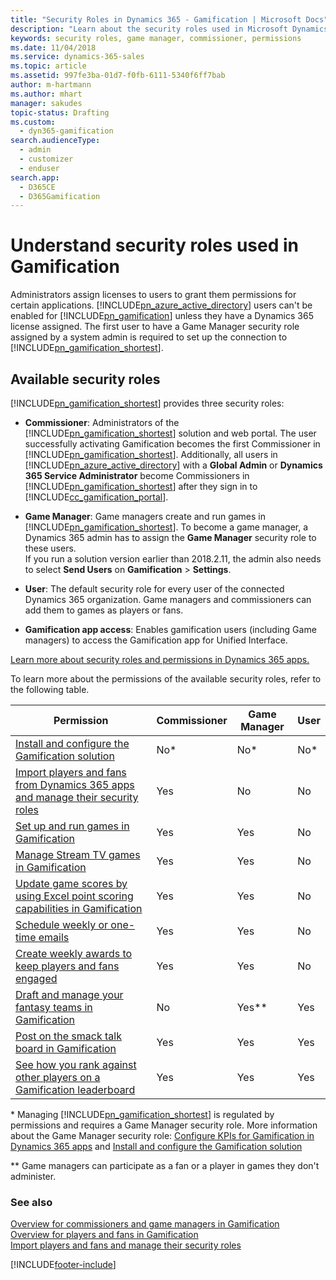 ```yaml
---
title: "Security Roles in Dynamics 365 - Gamification | Microsoft Docs"
description: "Learn about the security roles used in Microsoft Dynamics 365 – Gamification."
keywords: security roles, game manager, commissioner, permissions
ms.date: 11/04/2018
ms.service: dynamics-365-sales
ms.topic: article
ms.assetid: 997fe3ba-01d7-f0fb-6111-5340f6ff7bab
author: m-hartmann
ms.author: mhart
manager: sakudes
topic-status: Drafting
ms.custom: 
  - dyn365-gamification
search.audienceType: 
  - admin
  - customizer
  - enduser
search.app: 
  - D365CE
  - D365Gamification
---
```


# Understand security roles used in Gamification

Administrators assign licenses to users to grant them permissions for certain applications. [!INCLUDE[pn_azure_active_directory](../includes/pn-azure-active-directory.md)] users can't be enabled for [!INCLUDE[pn_gamification](../includes/pn-gamification.md)] unless they have a Dynamics 365 license assigned. The first user to have a Game Manager security role assigned by a system admin is required to set up the connection to [!INCLUDE[pn_gamification_shortest](../includes/pn-gamification-shortest.md)].

  
## Available security roles

[!INCLUDE[pn_gamification_shortest](../includes/pn-gamification-shortest.md)] provides three security roles: 
- **Commissioner**: Administrators of the [!INCLUDE[pn_gamification_shortest](../includes/pn-gamification-shortest.md)] solution and web portal. The user successfully activating Gamification becomes the first Commissioner in [!INCLUDE[pn_gamification_shortest](../includes/pn-gamification-shortest.md)]. Additionally, all users in [!INCLUDE[pn_azure_active_directory](../includes/pn-azure-active-directory.md)] with a **Global Admin** or **Dynamics 365 Service Administrator** become Commissioners in [!INCLUDE[pn_gamification_shortest](../includes/pn-gamification-shortest.md)] after they sign in to [!INCLUDE[cc_gamification_portal](../includes/cc-gamification-portal.md)].

- **Game Manager**: Game managers create and run games in [!INCLUDE[pn_gamification_shortest](../includes/pn-gamification-shortest.md)]. To become a game manager, a Dynamics 365 admin has to assign the **Game Manager** security role to these users.    
  If you run a solution version earlier than 2018.2.11, the admin also needs to select **Send Users** on **Gamification** > **Settings**.

- **User**: The default security role for every user of the connected Dynamics 365 organization. Game managers and commissioners can add them to games as players or fans.

- **Gamification app access**: Enables gamification users (including Game managers) to access the Gamification app for Unified Interface.


[Learn more about security roles and permissions in Dynamics 365 apps.](https://docs.microsoft.com/dynamics365/customer-engagement/admin/security-roles-privileges)

To learn more about the permissions of the available security roles, refer to the following table.  
  
|Permission|Commissioner|Game Manager|User|  
|----------------|------------------|------------------|----------|  
|[Install and configure the Gamification solution](manage-gamification-in-dynamics-365-online.md)|No*|No*|No*|  
|[Import players and fans from Dynamics 365 apps and manage their security roles](manage-players-fans.md)|Yes|No|No|  
|[Set up and run games in Gamification](run-games.md)|Yes|Yes|No|  
|[Manage Stream TV games in Gamification](configure-view-tvs.md)|Yes|Yes|No|  
|[Update game scores by using Excel point scoring capabilities in Gamification](update-scores-using-excel-point-scoring.md)|Yes|Yes|No|  
|[Schedule weekly or one-time emails](schedule-weekly-one-time-emails.md)|Yes|Yes|No|  
|[Create weekly awards to keep players and fans engaged](define-weekly-awards.md)|Yes|Yes|No|  
|[Draft and manage your fantasy teams in Gamification](manage-fantasy-team.md)|No|Yes**|Yes|  
|[Post on the smack talk board in Gamification](smack-talk-post.md)|Yes|Yes|Yes|  
|[See how you rank against other players on a Gamification leaderboard](view-leaderboard.md)|Yes|Yes|Yes|  
  
 \* Managing [!INCLUDE[pn_gamification_shortest](../includes/pn-gamification-shortest.md)] is regulated by permissions and requires a Game Manager security role. More information about the Game Manager security role: [Configure KPIs for Gamification in Dynamics 365 apps](configure-kpis.md) and [Install and configure the Gamification solution](manage-gamification-in-dynamics-365-online.md)  
  
 \** Game managers can participate as a fan or a player in games they don't administer.  
  
### See also

 [Overview for commissioners and game managers in Gamification](for-commissioners-game-managers.md)   
 [Overview for players and fans in Gamification](for-players-fans.md)   
 [Import players and fans and manage their security roles](manage-players-fans.md)


[!INCLUDE[footer-include](../includes/footer-banner.md)]